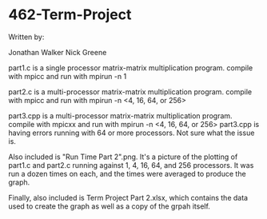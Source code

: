 # 462-Term-Project
Written by:

Jonathan Walker
Nick Greene


part1.c is a single processor matrix-matrix multiplication program. compile with mpicc and run with mpirun -n 1

part2.c is a multi-processor matrix-matrix multiplication program. compile with mpicc and run with mpirun -n <4, 16, 64, or 256>

part3.cpp is a multi-processor matrix-matrix multiplication program. compile with mpicxx and run with mpirun -n <4, 16, 64, or 256>
part3.cpp is having errors running with 64 or more processors. Not sure what the issue is.

Also included is "Run Time Part 2".png. It's a picture of the plotting of part1.c and part2.c running against 1, 4, 16, 64, and 256 processors. It was run a dozen times on each, and the times were averaged to produce the graph.

Finally, also included is Term Project Part 2.xlsx, which contains the data used to create the graph as well as a copy of the grpah itself.

